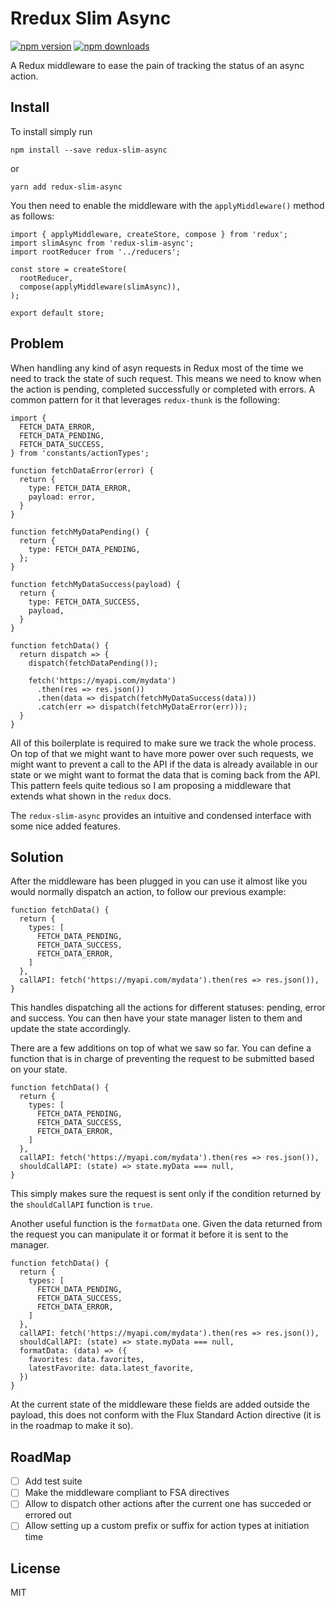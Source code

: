 # Rredux Slim Async
[![npm version](https://img.shields.io/npm/v/redux-slim-async.svg?style=flat-square)](https://www.npmjs.com/package/redux-slim-async)
[![npm downloads](https://img.shields.io/npm/dm/redux-slim-async.svg?style=flat-square)](https://www.npmjs.com/package/redux-slim-async)

A Redux middleware to ease the pain of tracking the status of an async action.

## Install

To install simply run

`npm install --save redux-slim-async`

or

`yarn add redux-slim-async`

You then need to enable the middleware with the `applyMiddleware()` method as follows:

```
import { applyMiddleware, createStore, compose } from 'redux';
import slimAsync from 'redux-slim-async';
import rootReducer from '../reducers';

const store = createStore(
  rootReducer,
  compose(applyMiddleware(slimAsync)),
);

export default store;
```

## Problem

When handling any kind of asyn requests in Redux most of the time we need to track the state of such request. This means we need to know when the action is pending, completed successfully or completed with errors. A common pattern for it that leverages `redux-thunk` is the following:

```
import {
  FETCH_DATA_ERROR,
  FETCH_DATA_PENDING,
  FETCH_DATA_SUCCESS,
} from 'constants/actionTypes';

function fetchDataError(error) {
  return {
    type: FETCH_DATA_ERROR,
    payload: error,
  }
}

function fetchMyDataPending() {
  return {
    type: FETCH_DATA_PENDING,
  };
}

function fetchMyDataSuccess(payload) {
  return {
    type: FETCH_DATA_SUCCESS,
    payload,
  }
}

function fetchData() {
  return dispatch => {
    dispatch(fetchDataPending());

    fetch('https://myapi.com/mydata')
      .then(res => res.json())
      .then(data => dispatch(fetchMyDataSuccess(data)))
      .catch(err => dispatch(fetchMyDataError(err)));
  }
}

```

All of this boilerplate is required to make sure we track the whole process. On top of that we might want to have more power over such requests, we might want to prevent a call to the API if the data is already available in our state or we might want to format the data that is coming back from the API. This pattern feels quite tedious so I am proposing a middleware that extends what shown in the `redux` docs.

The `redux-slim-async` provides an intuitive and condensed interface with some nice added features.

## Solution

After the middleware has been plugged in you can use it almost like you would normally dispatch an action, to follow our previous example:

```
function fetchData() {
  return {
    types: [
      FETCH_DATA_PENDING,
      FETCH_DATA_SUCCESS,
      FETCH_DATA_ERROR,
    ]
  },
  callAPI: fetch('https://myapi.com/mydata').then(res => res.json()),
}
```

This handles dispatching all the actions for different statuses: pending, error and success. You can then have your state manager listen to them and update the state accordingly.

There are a few additions on top of what we saw so far. You can define a function that is in charge of preventing the request to be submitted based on your state.

```
function fetchData() {
  return {
    types: [
      FETCH_DATA_PENDING,
      FETCH_DATA_SUCCESS,
      FETCH_DATA_ERROR,
    ]
  },
  callAPI: fetch('https://myapi.com/mydata').then(res => res.json()),
  shouldCallAPI: (state) => state.myData === null,
}
```

This simply makes sure the request is sent only if the condition returned by the `shouldCallAPI` function is `true`.

Another useful function is the `formatData` one. Given the data returned from the request you can manipulate it or format it before it is sent to the manager.

```
function fetchData() {
  return {
    types: [
      FETCH_DATA_PENDING,
      FETCH_DATA_SUCCESS,
      FETCH_DATA_ERROR,
    ]
  },
  callAPI: fetch('https://myapi.com/mydata').then(res => res.json()),
  shouldCallAPI: (state) => state.myData === null,
  formatData: (data) => ({
    favorites: data.favorites,
    latestFavorite: data.latest_favorite,
  })
}
```

At the current state of the middleware these fields are added outside the payload, this does not conform with the Flux Standard Action directive (it is in the roadmap to make it so).

## RoadMap

- [ ] Add test suite
- [ ] Make the middleware compliant to FSA directives
- [ ] Allow to dispatch other actions after the current one has succeded or errored out
- [ ] Allow setting up a custom prefix or suffix for action types at initiation time

## License

MIT
